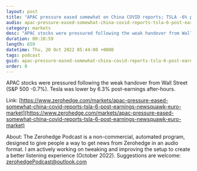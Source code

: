 ```yaml
---
layout: post
title: "APAC pressure eased somewhat on China COVID reports; TSLA -6% post-earnings - Newsquawk Euro Market Open"
audio: apac-pressure-eased-somewhat-china-covid-reports-tsla-6-post-earnings-newsquawk-euro-market-0
category: markets
desc: "APAC stocks were pressured following the weak handover from Wall Street (S&amp;P 500 -0.7%). Tesla was lower by 6.3% post-earnings after-hours. "
duration: 00:10:59
length: 659
datetime: Thu, 20 Oct 2022 05:44:00 +0000
tags: podcast
guid: apac-pressure-eased-somewhat-china-covid-reports-tsla-6-post-earnings-newsquawk-euro-market-0
order: 0
---
```

APAC stocks were pressured following the weak handover from Wall Street (S&amp;P 500 -0.7%). Tesla was lower by 6.3% post-earnings after-hours. 

Link: [https://www.zerohedge.com/markets/apac-pressure-eased-somewhat-china-covid-reports-tsla-6-post-earnings-newsquawk-euro-market](https://www.zerohedge.com/markets/apac-pressure-eased-somewhat-china-covid-reports-tsla-6-post-earnings-newsquawk-euro-market)

About: The Zerohedge Podcast is a non-commercial, automated program, designed to give people a way to get news from Zerohedge in an audio format.  I am actively working on tweaking and improving the setup to create a better listening experience (October 2022).  Suggestions are welcome: [zerohedgePodcast@outlook.com](mailto:zerohedgePodcast@outlook.com)